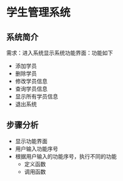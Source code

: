 # 学生管理系统

## 系统简介

需求：进入系统显示系统功能界面：功能如下

- 添加学员
- 删除学员
- 修改学员信息
- 查询学员信息
- 显示所有学员信息
- 退出系统

## 步骤分析

- 显示功能界面
- 用户输入功能序号
- 根据用户输入的功能序号，执行不同的功能
    - 定义函数
    - 调用函数